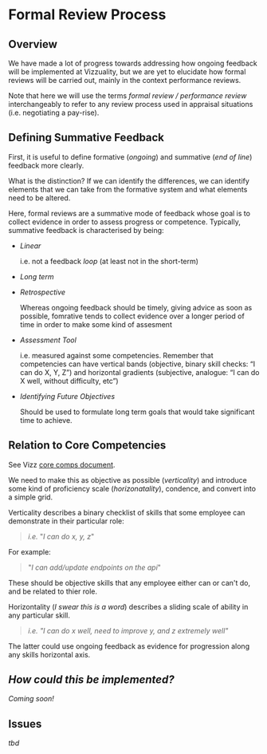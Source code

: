 # Formal Review Process

## Overview

We have made a lot of progress towards addressing how ongoing feedback will be implemented at Vizzuality, but we are yet to elucidate how formal reviews will be carried out, mainly in the context performance reviews.

Note that here we will use the terms _formal review / performance review_ interchangeably to refer to any review process used in appraisal situations \(i.e. negotiating a pay-rise\).

## Defining Summative Feedback

First, it is useful to define formative \(_ongoing_\) and summative \(_end of line_\) feedback more clearly.

What is the distinction? If we can identify the differences, we can identify elements that we can take from the formative system and what elements need to be altered.

Here, formal reviews are a summative mode of feedback whose goal is to collect evidence in order to assess progress or competence. Typically, summative feedback is characterised by being:

* _Linear_

  i.e. not a feedback _loop_ \(at least not in the short-term\)

* _Long term_
* _Retrospective_

  Whereas ongoing feedback should be timely, giving advice as soon as possible, fomrative tends to collect evidence over a longer period of time in order to make some kind of assesment

* _Assessment Tool_

  i.e. measured against some competencies. Remember that competencies can have vertical bands \(objective, binary skill checks: “I can do X, Y, Z”\) and horizontal gradients \(subjective, analogue: “I can do X well, without difficulty, etc”\)

* _Identifying Future Objectives_

  Should be used to formulate long term goals that would take significant time to achieve.

## Relation to Core Competencies

See Vizz [core comps document](https://docs.google.com/document/d/1ng6H8mzKMt98nUkeJofLgemHIoW2o2xPqZKaKq1Tz1Q/edit).

We need to make this as objective as possible \(_verticality_\) and introduce some kind of proficiency scale \(_horizonatality_\), condence, and convert into a simple grid.

Verticality describes a binary checklist of skills that some employee can demonstrate in their particular role:

> _i.e._ "_I can do x, y, z_"

For example:

> "_I can add/update endpoints on the api_"

These should be objective skills that any employee either can or can't do, and be related to thier role.

Horizontality \(_I swear this is a word_\) describes a sliding scale of ability in any particular skill.

> _i.e._ _"I can do x well, need to improve y, and z extremely well"_

The latter could use ongoing feedback as evidence for progression along any skills horizontal axis.

## _How could this be implemented?_

_Coming soon!_

## Issues

_tbd_

